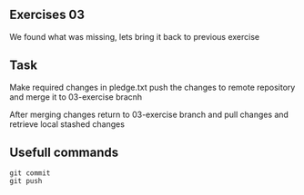## Exercises 03

We found what was missing, lets bring it back to previous exercise

## Task
Make required changes in pledge.txt push the changes to remote repository and merge it to 03-exercise bracnh

After merging changes return to 03-exercise branch and pull changes and retrieve local stashed changes

## Usefull commands

```
git commit
git push
```


